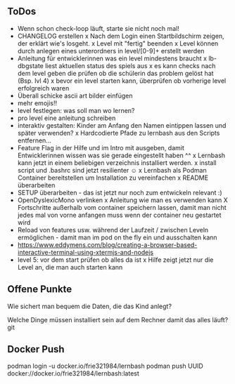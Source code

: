ToDos
--------------

- Wenn schon check-loop läuft, starte sie nicht noch mal!
- CHANGELOG erstellen
x Nach dem Login einen Startbildschirm zeigen, der erklärt wie's losgeht.
x Level mit "fertig" beenden
x Level können durch anlegen eines unterordners in level/[0-9]+ erstellt werden
- Anleitung für entwicklerinnen was ein level mindestens braucht
x lb-dbgstate liest aktuellen status des spiels aus
x es kann checks nach dem level geben die prüfen ob die schülerin das problem gelöst hat (Bsp. lvl 4)
x bevor ein level starten kann, überprüfen ob vorherige level erfolgreich waren
- Überall schicke ascii art bilder einfügen
- mehr emojis!!
- level festlegen: was soll man wo lernen?
- pro level eine anleitung schreiben
- interaktiv gestalten: Kinder am Anfang den Namen eintippen lassen und später verwenden?
x Hardcodierte Pfade zu lernbash aus den Scripts entfernen...
- Feature Flag in der Hilfe und im Intro mit ausgeben, damit 
  Entwicklerinnen wissen was sie gerade eingestellt haben ^^
x Lernbash kann jetzt in einem beliebigen verzeichnis installiert werden.
x install script und .bashrc sind jetzt resilienter ☺️
x Lernbash als Podman Container bereitstellen um Installation zu vereinfachen
x README überarbeiten 
- SETUP überarbeiten - das ist jetzt nur noch zum entwickeln relevant :)
- OpenDyslexicMono verlinken
x Anleitung wie man es verwenden kann
X Fortschritte außerhalb vom container speichern lassen, damit man nicht 
  jedes mal von vorne anfangen muss wenn der container neu gestartet wird
- Reload von features usw. während der Laufzeit / zwischen Leveln 
  ermöglichen - damit man im pod on the fly ein und ausschalten kann
- https://www.eddymens.com/blog/creating-a-browser-based-interactive-terminal-using-xtermjs-and-nodejs
- level 5: vor dem start prüfen ob alles da ist
x Hilfe zeigt jetzt nur die Level an, die man auch starten kann

Offene Punkte
--------------

Wie sichert man bequem die Daten, die das Kind anlegt?

Welche Dinge müssen installiert sein auf dem Rechner damit das alles läuft? git

Docker Push
--------------
podman login -u  docker.io/frie321984/lernbash
podman push UUID docker://docker.io/frie321984/lernbash:latest


